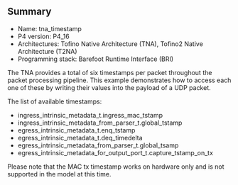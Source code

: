 ## Summary

* Name: tna_timestamp
* P4 version: P4_16
* Architectures: Tofino Native Architecture (TNA), Tofino2 Native Architecture (T2NA)
* Programming stack: Barefoot Runtime Interface (BRI)

The TNA provides a total of six timestamps per packet throughout the packet 
processing pipeline. This example demonstrates how to access each one of these
by writing their values into the payload of a UDP packet.

The list of available timestamps:

 - ingress_intrinsic_metadata_t.ingress_mac_tstamp
 - ingress_intrinsic_metadata_from_parser_t.global_tstamp
 - egress_intrinsic_metadata_t.enq_tstamp
 - egress_intrinsic_metadata_t.deq_timedelta
 - egress_intrinsic_metadata_from_parser_t.global_tsamp
 - egress_intrinsic_metadata_for_output_port_t.capture_tstamp_on_tx

Please note that the MAC tx timestamp works on hardware only and is not
supported in the model at this time.
